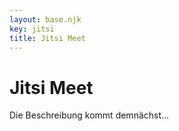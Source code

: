 ```yaml
---
layout: base.njk
key: jitsi
title: Jitsi Meet
---
```

# Jitsi Meet

Die Beschreibung kommt demnächst...
